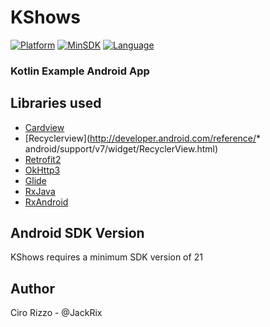 # KShows
[![Platform](http://img.shields.io/badge/platform-android-blue.svg?style=flat)](https://www.android.com/)
[![MinSDK](http://img.shields.io/badge/minsdk-21-blue.svg?style=flat)](http://developer.android.com/about/versions/android-5.0.html)
[![Language](http://img.shields.io/badge/language-kotlin-brightgreen.svg?style=flat)](https://kotlinlang.org/)
### Kotlin Example Android App

Libraries used
-------------------
* [Cardview](http://developer.android.com/reference/android/support/v7/widget/CardView.html)
* [Recyclerview](http://developer.android.com/reference/* android/support/v7/widget/RecyclerView.html)
* [Retrofit2](http://square.github.io/retrofit/)
* [OkHttp3](http://square.github.io/okhttp/)
* [Glide](https://github.com/bumptech/glide)
* [RxJava](https://github.com/ReactiveX/RxJava)
* [RxAndroid](https://github.com/ReactiveX/RxAndroid)


Android SDK Version
-------------------
KShows requires a minimum SDK version of 21

Author
------
Ciro Rizzo - @JackRix